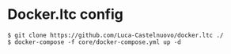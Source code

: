 # Docker.ltc config

```
$ git clone https://github.com/Luca-Castelnuovo/docker.ltc ./
$ docker-compose -f core/docker-compose.yml up -d
```
